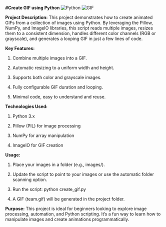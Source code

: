 **#Create GIF using Python**
![Python](https://img.shields.io/badge/Python-3.10-blue) ![GIF](https://img.shields.io/badge/Animated%20GIF-Yes-green)

**Project Description:**
This project demonstrates how to create animated GIFs from a collection of images using Python. By leveraging the Pillow, NumPy, and ImageIO libraries, this script reads multiple images, resizes them to a consistent dimension, handles different color channels (RGB or grayscale), and generates a looping GIF in just a few lines of code.

**Key Features:**

1. Combine multiple images into a GIF.

2. Automatic resizing to a uniform width and height.

3. Supports both color and grayscale images.

4. Fully configurable GIF duration and looping.

5. Minimal code, easy to understand and reuse.

**Technologies Used:**

1. Python 3.x

2. Pillow (PIL) for image processing

3. NumPy for array manipulation

4. ImageIO for GIF creation

**Usage:**

1. Place your images in a folder (e.g., images/).

2. Update the script to point to your images or use the automatic folder scanning option.

3. Run the script:   python create_gif.py

4. A GIF (team.gif) will be generated in the project folder.

**Purpose:**
This project is ideal for beginners looking to explore image processing, automation, and Python scripting. It’s a fun way to learn how to manipulate images and create animations programmatically.
